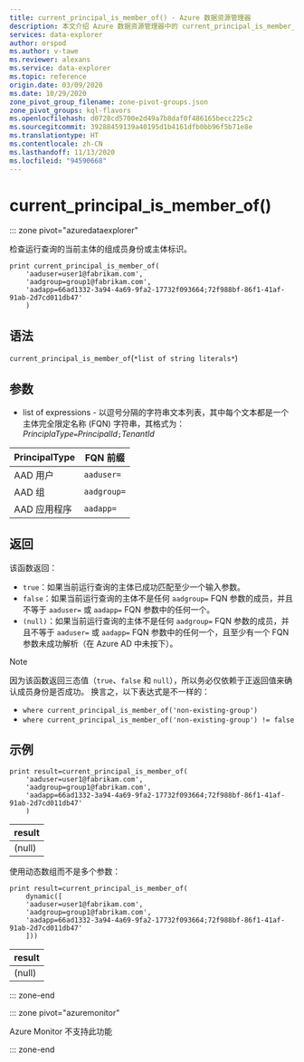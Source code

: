 ```yaml
---
title: current_principal_is_member_of() - Azure 数据资源管理器
description: 本文介绍 Azure 数据资源管理器中的 current_principal_is_member_of()。
services: data-explorer
author: orspod
ms.author: v-tawe
ms.reviewer: alexans
ms.service: data-explorer
ms.topic: reference
origin.date: 03/09/2020
ms.date: 10/29/2020
zone_pivot_group_filename: zone-pivot-groups.json
zone_pivot_groups: kql-flavors
ms.openlocfilehash: d0728cd5700e2d49a7b8daf0f486165becc225c2
ms.sourcegitcommit: 39288459139a40195d1b4161dfb0bb96f5b71e8e
ms.translationtype: HT
ms.contentlocale: zh-CN
ms.lasthandoff: 11/13/2020
ms.locfileid: "94590668"
---
```

# <a name="current_principal_is_member_of"></a>current_principal_is_member_of()

::: zone pivot="azuredataexplorer"

检查运行查询的当前主体的组成员身份或主体标识。

```kusto
print current_principal_is_member_of(
    'aaduser=user1@fabrikam.com', 
    'aadgroup=group1@fabrikam.com',
    'aadapp=66ad1332-3a94-4a69-9fa2-17732f093664;72f988bf-86f1-41af-91ab-2d7cd011db47'
    )
```

## <a name="syntax"></a>语法

`current_principal_is_member_of`(`*list of string literals*`)

## <a name="arguments"></a>参数

* list of expressions - 以逗号分隔的字符串文本列表，其中每个文本都是一个主体完全限定名称 (FQN) 字符串，其格式为：  
*PrinciplaType*`=`*PrincipalId*`;`*TenantId*

| PrincipalType   | FQN 前缀  |
|-----------------|-------------|
| AAD 用户        | `aaduser=`  |
| AAD 组       | `aadgroup=` |
| AAD 应用程序 | `aadapp=`   |

## <a name="returns"></a>返回
  
该函数返回：
* `true`：如果当前运行查询的主体已成功匹配至少一个输入参数。
* `false`：如果当前运行查询的主体不是任何 `aadgroup=` FQN 参数的成员，并且不等于 `aaduser=` 或 `aadapp=` FQN 参数中的任何一个。
* `(null)`：如果当前运行查询的主体不是任何 `aadgroup=` FQN 参数的成员，并且不等于 `aaduser=` 或 `aadapp=` FQN 参数中的任何一个，且至少有一个 FQN 参数未成功解析（在 Azure AD 中未按下）。 

> [!NOTE]
> 因为该函数返回三态值（`true`、`false` 和 `null`），所以务必仅依赖于正返回值来确认成员身份是否成功。 换言之，以下表达式是不一样的：
> 
> * `where current_principal_is_member_of('non-existing-group')`
> * `where current_principal_is_member_of('non-existing-group') != false` 


## <a name="example"></a>示例

<!-- csl: https://help.kusto.chinacloudapi.cn/Samples -->
```kusto
print result=current_principal_is_member_of(
    'aaduser=user1@fabrikam.com', 
    'aadgroup=group1@fabrikam.com',
    'aadapp=66ad1332-3a94-4a69-9fa2-17732f093664;72f988bf-86f1-41af-91ab-2d7cd011db47'
    )
```

| result |
|--------|
| (null) |

使用动态数组而不是多个参数：

<!-- csl: https://help.kusto.chinacloudapi.cn/Samples -->
```kusto
print result=current_principal_is_member_of(
    dynamic([
    'aaduser=user1@fabrikam.com', 
    'aadgroup=group1@fabrikam.com',
    'aadapp=66ad1332-3a94-4a69-9fa2-17732f093664;72f988bf-86f1-41af-91ab-2d7cd011db47'
    ]))
```

| result |
|--------|
| (null) |

::: zone-end

::: zone pivot="azuremonitor"

Azure Monitor 不支持此功能

::: zone-end
